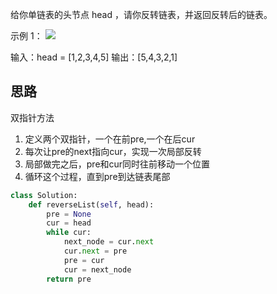 给你单链表的头节点 head ，请你反转链表，并返回反转后的链表。
 

示例 1：
![](https://assets.leetcode.com/uploads/2021/02/19/rev1ex1.jpg)


输入：head = [1,2,3,4,5]
输出：[5,4,3,2,1]

## 思路
双指针方法
1. 定义两个双指针，一个在前pre,一个在后cur
2. 每次让pre的next指向cur，实现一次局部反转
3. 局部做完之后，pre和cur同时往前移动一个位置
4. 循环这个过程，直到pre到达链表尾部

```py
class Solution:
    def reverseList(self, head):
        pre = None
        cur = head
        while cur:
            next_node = cur.next
            cur.next = pre
            pre = cur
            cur = next_node
        return pre
```